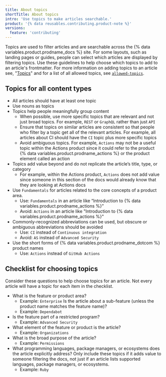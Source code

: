 ```yaml
---
title: About topics
shortTitle: About topics
intro: 'Use topics to make articles searchable.'
product: '{% data reusables.contributing.product-note %}'
versions:
  feature: 'contributing'
---
```


Topics are used to filter articles and are searchable across the {% data variables.product.prodname_docs %} site. For some layouts, such as landing pages or guides, people can select which articles are displayed by filtering topics. Use these guidelines to help choose which topics to add to an article's frontmatter. For more information on adding topics to an article see, "[Topics](https://github.com/github/docs/tree/main/content#topics)" and for a list of all allowed topics, see [`allowed-topics`](https://github.com/github/docs/blob/main/data/allowed-topics.js).

## Topics for all content types

- All articles should have at least one topic
- Use nouns as topics
- Topics help people meaningfully group content
  - When possible, use more specific topics that are relevant and not just broad topics. For example, `REST` or `GraphQL` rather than just `API`
  - Ensure that topics on similar articles are consistent so that people who filter by a topic get all of the relevant articles. For example, all articles about CI should have the `CI` topic plus more specific topics
  - Avoid ambiguous topics. For example, `Actions` may not be a useful topic within the Actions product since it could refer to the product {% data variables.product.prodname_actions %} or the product element called an action
- Topics add value beyond and do not replicate the article’s title, type, or category
  - For example, within the Actions product, `Actions` does not add value since someone in this section of the docs would already know that they are looking at Actions docs
- Use `Fundamentals` for articles related to the core concepts of a product area.
  - Use: `Fundamentals` in an article like “Introduction to {% data variables.product.prodname_actions %}”
  - Avoid: `Actions` in an article like "Introduction to {% data variables.product.prodname_actions %}"
- Commonly-recognized abbreviations can be used, but obscure or ambiguous abbreviations should be avoided
  - Use: `CI` instead of `Continuous integration`
  - Avoid: `AS` instead of `Advanced Security`
- Use the short forms of {% data variables.product.prodname_dotcom %} product names
  - Use: `Actions` instead of `GitHub Actions`

## Checklist for choosing topics

Consider these questions to help choose topics for an article. Not every article will have a topic for each item in the checklist.

- What is the feature or product area?
  - Example: `Enterprise`
   Is the article about a sub-feature (unless the product name matches the feature name)?
  - Example: `Dependabot`
- Is the feature part of a restricted program?
  - Example: `Advanced Security`
- What element of the feature or product is the article?
  - Example: `Organizations`
- What is the broad purpose of the article?
  - Example: `Permissions`
- What programming languages, package managers, or ecosystems does the article explicitly address? Only include these topics if it adds value to someone filtering the docs, not just if an article lists supported languages, package managers, or ecosystems.
  - Example: `Ruby`
